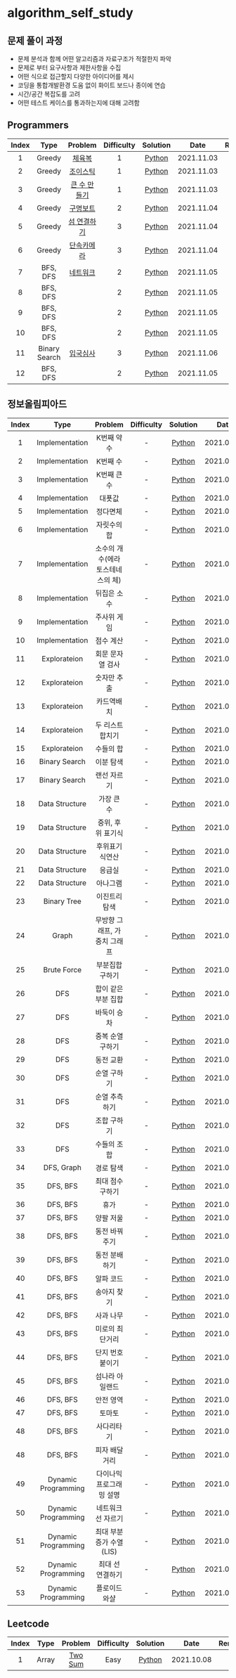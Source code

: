 # algorithm_self_study

## 문제 풀이 과정
- 문제 분석과 함께 어떤 알고리즘과 자료구조가 적절한지 파악
- 문제로 부터 요구사항과 제한사항을 수집
- 어떤 식으로 접근할지 다양한 아이디어를 제시
- 코딩을 통합개발환경 도움 없이 화이트 보드나 종이에 연습
- 시간/공간 복잡도를 고려
- 어떤 테스트 케이스를 통과하는지에 대해 고려함

## Programmers



| Index | Type | Problem | Difficulty | Solution | Date | Remark |
| :-----:|:----:| :-------: | :----------: | :--------: | :-----: | :------: |
|   1   | Greedy |  [체육복](https://programmers.co.kr/learn/courses/30/lessons/42862) |  1 | [Python](https://github.com/terri1102/algorithm_self_study/blob/main/programmers/greedy1(%EC%B2%B4%EC%9C%A1%EB%B3%B5).md) | 2021.11.03 | |
|2| Greedy| [조이스틱](https://programmers.co.kr/learn/courses/30/lessons/42860) | 1 | [Python](https://github.com/terri1102/algorithm_self_study/blob/main/programmers/greedy2(%EC%A1%B0%EC%9D%B4%EC%8A%A4%ED%8B%B1).md) | 2021.11.03| |
|3 | Greedy | [큰 수 만들기](https://programmers.co.kr/learn/courses/30/lessons/42883)|1 | [Python](https://github.com/terri1102/algorithm_self_study/blob/main/programmers/greedy3(%ED%81%B0%20%EC%88%98%20%EB%A7%8C%EB%93%A4%EA%B8%B0).md)| 2021.11.03| |
|4 | Greedy | [구명보트](https://programmers.co.kr/learn/courses/30/lessons/42885) | 2 | [Python](https://github.com/terri1102/algorithm_self_study/blob/main/programmers/greedy4(%EA%B5%AC%EB%AA%85%EB%B3%B4%ED%8A%B8).md)| 2021.11.04 | |
| 5| Greedy | [섬 연결하기](https://programmers.co.kr/learn/courses/30/lessons/42861) |3| [Python](https://github.com/terri1102/algorithm_self_study/blob/main/programmers/greedy5(%EC%84%AC%EC%97%B0%EA%B2%B0%ED%95%98%EA%B8%B0).md)|2021.11.04 | |
|6| Greedy | [단속카메라](https://programmers.co.kr/learn/courses/30/lessons/42884)|3|[Python](https://github.com/terri1102/algorithm_self_study/blob/main/programmers/greedy6(%EB%8B%A8%EC%86%8D%EC%B9%B4%EB%A9%94%EB%9D%BC).md) | 2021.11.04 | |
|7| BFS, DFS | [네트워크](https://programmers.co.kr/learn/courses/30/lessons/43165) | 2 | [Python](https://github.com/terri1102/algorithm_self_study/blob/main/programmers/dfs_bfs1(%ED%83%80%EA%B2%9F%EB%84%98%EB%B2%84).md)| 2021.11.05| |
|8| BFS, DFS |  | 2 | [Python]()| 2021.11.05| |
|9| BFS, DFS |  | 2 | [Python]()| 2021.11.05| |
|10| BFS, DFS |  | 2 | [Python]()| 2021.11.05| |
|11| Binary Search | [입국심사](https://programmers.co.kr/learn/courses/30/lessons/43238)  | 3 | [Python](https://github.com/terri1102/algorithm_self_study/blob/main/programmers/binary_search(%EC%9E%85%EA%B5%AD%EC%8B%AC%EC%82%AC).md)| 2021.11.06| |
|12| BFS, DFS |  | 2 | [Python]()| 2021.11.05| |




## 정보올림피아드
| Index | Type | Problem | Difficulty | Solution | Date | Remark |
| :-----:|:----:| :-------: | :----------: | :--------: | :-----: | :------: |
|1| Implementation | K번째 약수 | - | [Python](https://github.com/terri1102/Python-Algorithm-Study/tree/main/section2) | 2021.04.05| |
|2| Implementation | K번째 수 | - | [Python](https://github.com/terri1102/Python-Algorithm-Study/blob/main/section2/2.K%EB%B2%88%EC%A7%B8%EC%88%98.md)| 2021.04.05| |
|3| Implementation | K번째 큰 수 | -|  [Python](https://github.com/terri1102/Python-Algorithm-Study/blob/main/section2/3.k%EB%B2%88%EC%A7%B8_%ED%81%B0_%EC%88%98.md)| 2021.04.01| |4| Implementation | 대푯값 | - | [Python]() | 2021.04.05| |
|4|Implementation| 대푯값| -| [Python](https://github.com/terri1102/Python-Algorithm-Study/blob/main/section2/4.%EB%8C%80%ED%91%AF%EA%B0%92.md) | 2021.04.05| |
|5| Implementation | 정다면체 | - | [Python](https://github.com/terri1102/Python-Algorithm-Study/blob/main/section2/5.%EC%A0%95%EB%8B%A4%EB%A9%B4%EC%B2%B4.md)| 2021.04.06 | |
|6|Implementation |자릿수의 합| - | [Python](https://github.com/terri1102/Python-Algorithm-Study/blob/main/section2/6.%EC%9E%90%EB%A6%BF%EC%88%98%EC%9D%98%ED%95%A9.md)| 2021.04.10| |
|7| Implementation | 소수의 개수(에라토스테네스의 체) |- | [Python](https://github.com/terri1102/Python-Algorithm-Study/blob/main/section2/7.%EC%86%8C%EC%88%98%EC%9D%98%EA%B0%9C%EC%88%98(%EC%97%90%EB%9D%BC%ED%86%A0%EC%8A%A4%ED%85%8C%EB%84%A4%EC%8A%A4%EC%9D%98%EC%B2%B4).md) | 2021.04.10| |
|8|Implementation| 뒤집은 소수| - | [Python](https://github.com/terri1102/Python-Algorithm-Study/blob/main/section2/8.%EB%92%A4%EC%A7%91%EC%9D%80%EC%86%8C%EC%88%98.md) | 2021.04.10 | |
|9| Implementation| 주사위 게임| -| [Python](https://github.com/terri1102/Python-Algorithm-Study/blob/main/section2/9.%EC%A3%BC%EC%82%AC%EC%9C%84%EA%B2%8C%EC%9E%84.md) | 2021.04.10 | |
|10| Implementation| 점수 계산 | -| [Python](https://github.com/terri1102/Python-Algorithm-Study/blob/main/section2/10.%EC%A0%90%EC%88%98%EA%B3%84%EC%82%B0.md) | 2021.04.10 | |
|11 | Explorateion |  회문 문자열 검사| -| [Python](https://github.com/terri1102/Python-Algorithm-Study/blob/main/section3/1.%ED%9A%8C%EB%AC%B8%EB%AC%B8%EC%9E%90%EC%97%B4%EA%B2%80%EC%82%AC.py) | 2021.04.24| |
|12 | Explorateion | 숫자만 추출   |  -| [Python](https://github.com/terri1102/Python-Algorithm-Study/blob/main/section3/2.%EC%88%AB%EC%9E%90%EB%A7%8C%EC%B6%94%EC%B6%9C.py.py) | 2021.04.24| |
|13 | Explorateion | 카드역배치   |  -| [Python](https://github.com/terri1102/Python-Algorithm-Study/blob/main/section3/3.%EC%B9%B4%EB%93%9C%EC%97%AD%EB%B0%B0%EC%B9%98.py) | 2021.04.24| |
|14 | Explorateion |  두 리스트 합치기 |  -| [Python](https://github.com/terri1102/Python-Algorithm-Study/blob/main/section3/4.%EB%91%90%EB%A6%AC%EC%8A%A4%ED%8A%B8%ED%95%A9%EC%B9%98%EA%B8%B0.py) | 2021.04.24| |
|15 | Explorateion |  수들의 합  |  -| [Python](https://github.com/terri1102/Python-Algorithm-Study/blob/main/section3/5.%EC%88%98%EB%93%A4%EC%9D%98%ED%95%A9.py) | 2021.04.24| |
|16 | Binary Search |  이분 탐색  |  -| [Python](https://github.com/terri1102/Python-Algorithm-Study/blob/main/section4/1.%EC%9D%B4%EB%B6%84%ED%83%90%EC%83%89.md) | 2021.04.27| |
|17 | Binary Search |  랜선 자르기  |  -| [Python](https://github.com/terri1102/Python-Algorithm-Study/blob/main/section4/2.%EB%9E%9C%EC%84%A0%EC%9E%90%EB%A5%B4%EA%B8%B0.md) | 2021.04.27| |
|18 | Data Structure |  가장 큰 수 |  -| [Python](https://github.com/terri1102/Python-Algorithm-Study/blob/main/section5/1.%EA%B0%80%EC%9E%A5%ED%81%B0%EC%88%98.md) | 2021.05.06| |
|19 | Data Structure |  중위, 후위 표기식 |  -| [Python](https://github.com/terri1102/Python-Algorithm-Study/blob/main/section5/3.%ED%9B%84%EC%9C%84%ED%91%9C%EA%B8%B0%EC%8B%9D.md) | 2021.05.06| |
|20 | Data Structure |  후위표기식연산|  -| [Python](https://github.com/terri1102/Python-Algorithm-Study/blob/main/section5/4.%ED%9B%84%EC%9C%84%ED%91%9C%EA%B8%B0%EC%8B%9D%EC%97%B0%EC%82%B0.md) | 2021.05.07| |
|21 | Data Structure |  응급실 |  -| [Python](https://github.com/terri1102/Python-Algorithm-Study/blob/main/section5/6.%EC%9D%91%EA%B8%89%EC%8B%A4(%ED%81%90).md) | 2021.05.09| |
|22 | Data Structure |  아나그램 |  -| [Python](https://github.com/terri1102/Python-Algorithm-Study/blob/main/section5/9.%EC%95%84%EB%82%98%EA%B7%B8%EB%9E%A8(%ED%95%B4%EC%89%AC%EB%94%95%EC%85%94%EB%84%88%EB%A6%AC).md) | 2021.05.09| |
|23 | Binary Tree |  이진트리 탐색|  -| [Python](https://github.com/terri1102/Python-Algorithm-Study/blob/main/section6(%EC%99%84%EC%A0%84%ED%83%90%EC%83%89)/%EC%9D%B4%EC%A7%84%ED%8A%B8%EB%A6%AC%EC%88%9C%ED%9A%8C(%EA%B9%8A%EC%9D%B4%EC%9A%B0%EC%84%A0%ED%83%90%EC%83%89).md) | 2021.05.11| |
|24 | Graph |  무방향 그래프, 가중치 그래프|  -| [Python](https://github.com/terri1102/Python-Algorithm-Study/blob/main/section6(%EC%99%84%EC%A0%84%ED%83%90%EC%83%89)/%EC%9D%B8%EC%A0%91%ED%96%89%EB%A0%AC(%EB%AC%B4%EB%B0%A9%ED%96%A5%20%EA%B7%B8%EB%9E%98%ED%94%84%2C%20%EA%B0%80%EC%A4%91%EC%B9%98%20%EB%B0%A9%ED%96%A5%20%EA%B7%B8%EB%9E%98%ED%94%84).md) | 2021.05.16| |
|25 | Brute Force | 부분집합 구하기|  -| [Python](https://github.com/terri1102/Python-Algorithm-Study/blob/main/section6(%EC%99%84%EC%A0%84%ED%83%90%EC%83%89)/3.%EB%B6%80%EB%B6%84%EC%A7%91%ED%95%A9%EA%B5%AC%ED%95%98%EA%B8%B0(DFS).md) | 2021.05.12| |
|26 | DFS |  합이 같은 부분 집합|  -| [Python]() | 2021.05.12| |
|27 | DFS |  바둑이 승차|  -| [Python](https://github.com/terri1102/Python-Algorithm-Study/blob/main/section6(%EC%99%84%EC%A0%84%ED%83%90%EC%83%89)/5.%EB%B0%94%EB%91%91%EC%9D%B4%EC%8A%B9%EC%B0%A8.md) | 2021.05.12| |
|28 | DFS |  중복 순열 구하기|  -| [Python](https://github.com/terri1102/Python-Algorithm-Study/blob/main/section6(%EC%99%84%EC%A0%84%ED%83%90%EC%83%89)/6.%EC%A4%91%EB%B3%B5%EC%88%9C%EC%97%B4%EA%B5%AC%ED%95%98%EA%B8%B0.md) | 2021.05.13| |
|29 | DFS |  동전 교환|  -| [Python](https://github.com/terri1102/Python-Algorithm-Study/blob/main/section6(%EC%99%84%EC%A0%84%ED%83%90%EC%83%89)/7.%EB%8F%99%EC%A0%84%EA%B5%90%ED%99%98.md) | 2021.05.14| |
|30 | DFS |  순열 구하기|  -| [Python](https://github.com/terri1102/Python-Algorithm-Study/blob/main/section6(%EC%99%84%EC%A0%84%ED%83%90%EC%83%89)/8.%EC%88%9C%EC%97%B4%EA%B5%AC%ED%95%98%EA%B8%B0.md) | 2021.05.14| |
|31 | DFS |  순열 추측하기|  -| [Python](https://github.com/terri1102/Python-Algorithm-Study/blob/main/section6(%EC%99%84%EC%A0%84%ED%83%90%EC%83%89)/9.%EC%88%9C%EC%97%B4%EC%B6%94%EC%B8%A1%ED%95%98%EA%B8%B0.md) | 2021.05.17| |
|32 | DFS |  조합 구하기|  -| [Python](https://github.com/terri1102/Python-Algorithm-Study/blob/main/section6(%EC%99%84%EC%A0%84%ED%83%90%EC%83%89)/10.%EC%A1%B0%ED%95%A9%EA%B5%AC%ED%95%98%EA%B8%B0.md) | 2021.05.17| |
|33 | DFS |  수들의 조합|  -| [Python](https://github.com/terri1102/Python-Algorithm-Study/blob/main/section6(%EC%99%84%EC%A0%84%ED%83%90%EC%83%89)/11.%EC%88%98%EB%93%A4%EC%9D%98%EC%A1%B0%ED%95%A9.md) | 2021.05.17| |
|34 | DFS, Graph |  경로 탐색|  -| [Python](https://github.com/terri1102/Python-Algorithm-Study/blob/main/section6(%EC%99%84%EC%A0%84%ED%83%90%EC%83%89)/15.%EA%B2%BD%EB%A1%9C%ED%83%90%EC%83%89(%EA%B7%B8%EB%9E%98%ED%94%84%20DFS).md) | 2021.05.17| |
|35 | DFS, BFS | 최대 점수 구하기 |  -| [Python](https://github.com/terri1102/Python-Algorithm-Study/blob/main/section7(%EA%B9%8A%EC%9D%B4_%EB%84%93%EC%9D%B4_%EC%9A%B0%EC%84%A0_%ED%83%90%EC%83%89(DFS%2CBFS)_%ED%99%9C%EC%9A%A9)/1.%EC%B5%9C%EB%8C%80%EC%A0%90%EC%88%98%EA%B5%AC%ED%95%98%EA%B8%B0.md) | 2021.05.17| |
|36 | DFS, BFS | 휴가 |  -| [Python](https://github.com/terri1102/Python-Algorithm-Study/blob/main/section7(%EA%B9%8A%EC%9D%B4_%EB%84%93%EC%9D%B4_%EC%9A%B0%EC%84%A0_%ED%83%90%EC%83%89(DFS%2CBFS)_%ED%99%9C%EC%9A%A9)/2.%ED%9C%B4%EA%B0%80(%EC%82%BC%EC%84%B1%20%EA%B8%B0%EC%B6%9C).md) | 2021.05.19| |
|37 | DFS, BFS | 양팔 저울 |  -| [Python](https://github.com/terri1102/Python-Algorithm-Study/blob/main/section7(%EA%B9%8A%EC%9D%B4_%EB%84%93%EC%9D%B4_%EC%9A%B0%EC%84%A0_%ED%83%90%EC%83%89(DFS%2CBFS)_%ED%99%9C%EC%9A%A9)/3.%EC%96%91%ED%8C%94%EC%A0%80%EC%9A%B8.md) | 2021.05.19| |
|38 | DFS, BFS | 동전 바꿔주기 |  -| [Python](https://github.com/terri1102/Python-Algorithm-Study/blob/main/section7(%EA%B9%8A%EC%9D%B4_%EB%84%93%EC%9D%B4_%EC%9A%B0%EC%84%A0_%ED%83%90%EC%83%89(DFS%2CBFS)_%ED%99%9C%EC%9A%A9)/4.%EB%8F%99%EC%A0%84%EB%B0%94%EA%BF%94%EC%A3%BC%EA%B8%B0.md) | 2021.05.23| |
|39 | DFS, BFS | 동전 분배하기 |  -| [Python](https://github.com/terri1102/Python-Algorithm-Study/blob/main/section7(%EA%B9%8A%EC%9D%B4_%EB%84%93%EC%9D%B4_%EC%9A%B0%EC%84%A0_%ED%83%90%EC%83%89(DFS%2CBFS)_%ED%99%9C%EC%9A%A9)/5.%EB%8F%99%EC%A0%84%EB%B6%84%EB%B0%B0%ED%95%98%EA%B8%B0.md) | 2021.05.20| |
|40 | DFS, BFS | 알파 코드  |  -| [Python](https://github.com/terri1102/Python-Algorithm-Study/blob/main/section7(%EA%B9%8A%EC%9D%B4_%EB%84%93%EC%9D%B4_%EC%9A%B0%EC%84%A0_%ED%83%90%EC%83%89(DFS%2CBFS)_%ED%99%9C%EC%9A%A9)/6.%EC%95%8C%ED%8C%8C%EC%BD%94%EB%93%9C.md) | 2021.05.23| |
|41 | DFS, BFS | 송아지 찾기 |  -| [Python](https://github.com/terri1102/Python-Algorithm-Study/blob/main/section7(%EA%B9%8A%EC%9D%B4_%EB%84%93%EC%9D%B4_%EC%9A%B0%EC%84%A0_%ED%83%90%EC%83%89(DFS%2CBFS)_%ED%99%9C%EC%9A%A9)/7.%EC%86%A1%EC%95%84%EC%A7%80%EC%B0%BE%EA%B8%B0(BFS).md) | 2021.05.21| |
|42 | DFS, BFS | 사과 나무 |  -| [Python](https://github.com/terri1102/Python-Algorithm-Study/blob/main/section7(%EA%B9%8A%EC%9D%B4_%EB%84%93%EC%9D%B4_%EC%9A%B0%EC%84%A0_%ED%83%90%EC%83%89(DFS%2CBFS)_%ED%99%9C%EC%9A%A9)/8.%EC%82%AC%EA%B3%BC%EB%82%98%EB%AC%B4(BFS%2C%EC%84%B9%EC%85%982%EC%97%90%EB%8F%84%EC%9E%88%EC%9D%8C).md) | 2021.05.17| |
|43 | DFS, BFS | 미로의 최단거리 |  -| [Python](https://github.com/terri1102/Python-Algorithm-Study/blob/main/section7(%EA%B9%8A%EC%9D%B4_%EB%84%93%EC%9D%B4_%EC%9A%B0%EC%84%A0_%ED%83%90%EC%83%89(DFS%2CBFS)_%ED%99%9C%EC%9A%A9)/9.%EB%AF%B8%EB%A1%9C%EC%9D%98%EC%B5%9C%EB%8B%A8%EA%B1%B0%EB%A6%AC(BFS).md) | 2021.05.22| |
|44 | DFS, BFS | 단지 번호 붙이기 |  -| [Python](https://github.com/terri1102/Python-Algorithm-Study/blob/main/section7(%EA%B9%8A%EC%9D%B4_%EB%84%93%EC%9D%B4_%EC%9A%B0%EC%84%A0_%ED%83%90%EC%83%89(DFS%2CBFS)_%ED%99%9C%EC%9A%A9)/12.%EB%8B%A8%EC%A7%80%EB%B2%88%ED%98%B8%EB%B6%99%EC%9D%B4%EA%B8%B0(DFS%2CBFS).md) | 2021.05.23| |
|45 | DFS, BFS | 섬나라 아일랜드 |  -| [Python](https://github.com/terri1102/Python-Algorithm-Study/blob/main/section7(%EA%B9%8A%EC%9D%B4_%EB%84%93%EC%9D%B4_%EC%9A%B0%EC%84%A0_%ED%83%90%EC%83%89(DFS%2CBFS)_%ED%99%9C%EC%9A%A9)/13.%EC%84%AC%EB%82%98%EB%9D%BC%EC%95%84%EC%9D%BC%EB%9E%9C%EB%93%9C(BFS).md) | 2021.05.23| |
|46 | DFS, BFS | 안전 영역 |  -| [Python](https://github.com/terri1102/Python-Algorithm-Study/blob/main/section7(%EA%B9%8A%EC%9D%B4_%EB%84%93%EC%9D%B4_%EC%9A%B0%EC%84%A0_%ED%83%90%EC%83%89(DFS%2CBFS)_%ED%99%9C%EC%9A%A9)/14.%EC%95%88%EC%A0%84%EC%98%81%EC%97%AD.md) | 2021.05.23| |
|47 | DFS, BFS | 토마토 |  -| [Python](https://github.com/terri1102/Python-Algorithm-Study/blob/main/section7(%EA%B9%8A%EC%9D%B4_%EB%84%93%EC%9D%B4_%EC%9A%B0%EC%84%A0_%ED%83%90%EC%83%89(DFS%2CBFS)_%ED%99%9C%EC%9A%A9)/15.%ED%86%A0%EB%A7%88%ED%86%A0.md) | 2021.05.23| |
|48 | DFS, BFS | 사다리타기 |  -| [Python](https://github.com/terri1102/Python-Algorithm-Study/blob/main/section7(%EA%B9%8A%EC%9D%B4_%EB%84%93%EC%9D%B4_%EC%9A%B0%EC%84%A0_%ED%83%90%EC%83%89(DFS%2CBFS)_%ED%99%9C%EC%9A%A9)/16.%EC%82%AC%EB%8B%A4%EB%A6%AC%ED%83%80%EA%B8%B0.md) | 2021.05.23| |
|48 | DFS, BFS | 피자 배달 거리 |  -| [Python](https://github.com/terri1102/Python-Algorithm-Study/blob/main/section7(%EA%B9%8A%EC%9D%B4_%EB%84%93%EC%9D%B4_%EC%9A%B0%EC%84%A0_%ED%83%90%EC%83%89(DFS%2CBFS)_%ED%99%9C%EC%9A%A9)/17.%ED%94%BC%EC%9E%90%EB%B0%B0%EB%8B%AC%EA%B1%B0%EB%A6%AC.md) | 2021.05.23| |
|49 | Dynamic Programming | 다이나믹 프로그래밍 설명 |  -| [Python](https://github.com/terri1102/Python-Algorithm-Study/blob/main/section8(%EB%8F%99%EC%A0%81%EA%B3%84%ED%9A%8D%EB%B2%95)/3.%EB%8B%A4%EC%9D%B4%EB%82%98%EB%AF%B9%ED%94%84%EB%A1%9C%EA%B7%B8%EB%9E%98%EB%B0%8D.md) | 2021.05.24| |
|50 | Dynamic Programming | 네트워크 선 자르기 |  -| [Python](https://github.com/terri1102/Python-Algorithm-Study/blob/main/section8(%EB%8F%99%EC%A0%81%EA%B3%84%ED%9A%8D%EB%B2%95)/1.%EB%84%A4%ED%8A%B8%EC%9B%8C%ED%81%AC%EC%84%A0%EC%9E%90%EB%A5%B4%EA%B8%B0(%EC%9E%AC%EA%B7%80%2C%20%EB%A9%94%EB%AA%A8%EC%9D%B4%EC%A0%9C%EC%9D%B4%EC%85%98).md) | 2021.05.24| |
|51 | Dynamic Programming | 최대 부분 증가 수열(LIS) |  -| [Python](https://github.com/terri1102/Python-Algorithm-Study/blob/main/section8(%EB%8F%99%EC%A0%81%EA%B3%84%ED%9A%8D%EB%B2%95)/4.%EC%B5%9C%EB%8C%80%EB%B6%80%EB%B6%84%EC%A6%9D%EA%B0%80%EC%88%98%EC%97%B4(LIS).md) | 2021.06.02| |
|52 | Dynamic Programming | 최대 선 연결하기 |  -| [Python](https://github.com/terri1102/Python-Algorithm-Study/blob/main/section8(%EB%8F%99%EC%A0%81%EA%B3%84%ED%9A%8D%EB%B2%95)/5.%EC%B5%9C%EB%8C%80%EC%84%A0_%EC%97%B0%EA%B2%B0%ED%95%98%EA%B8%B0.md) | 2021.06.02| |
|53 | Dynamic Programming | 플로이드 와샬 |  -| [Python](https://github.com/terri1102/Python-Algorithm-Study/blob/main/section8(%EB%8F%99%EC%A0%81%EA%B3%84%ED%9A%8D%EB%B2%95)/12.%ED%94%8C%EB%A1%9C%EC%9D%B4%EB%93%9C%EC%99%80%EC%83%AC.md) | 2021.05.30| |

## Leetcode



| Index | Type | Problem | Difficulty | Solution | Date | Remark |
| :-----:|:----:| :-------: | :----------: | :--------: | :-----: | :------: |
|   1   | Array |  [Two Sum](https://leetcode.com/problems/two-sum/)  |  Easy | [Python](https://github.com/terri1102/algorithm_self_study/blob/main/leetcode/Array/two_sum.md) | 2021.10.08 | |




